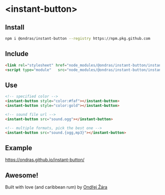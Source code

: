 # &lt;instant-button&gt;

## Install
```bash
npm i @ondras/instant-button --registry https://npm.pkg.github.com
```

## Include
```html
<link rel="stylesheet" href="node_modules/@ondras/instant-button/instant-button.css" />
<script type="module"   src="node_modules/@ondras/instant-button/instant-button.js"></script>
```

## Use
```html
<!-- specified color -->
<instant-button style="color:#faf"></instant-button>
<instant-button style="color:gold"></instant-button>

<!-- sound file url -->
<instant-button src="sound.ogg"></instant-button>

<!-- multiple formats, pick the best one -->
<instant-button src="sound.{ogg,mp3}"></instant-button>
```


## Example
https://ondras.github.io/instant-button/


## Awesome!
Built with love (and caribbean rum) by [Ondřej Žára](https://ondras.zarovi.cz/)
